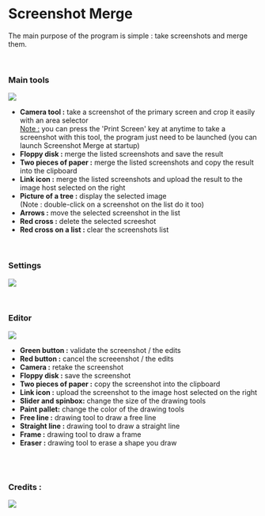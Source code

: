 <h1>Screenshot Merge</h1>
<p>The main purpose of the program is simple : take screenshots and merge them.</p>

<br/><h3>Main tools</h3>
<img src="http://i.imgur.com/TL9melE.png"/>
<ul>
<li><b>Camera tool :</b> take a screenshot of the primary screen and crop it easily with an area selector<br/>
<u>Note :</u> you can press the 'Print Screen' key at anytime to take a screenshot with this tool, the program just need to be launched (you can launch Screenshot Merge at startup)</li>
<li><b>Floppy disk :</b> merge the listed screenshots and save the result</li>
<li><b>Two pieces of paper :</b> merge the listed screenshots and copy the result into the clipboard</li>
<li><b>Link icon :</b> merge the listed screenshots and upload the result to the image host selected on the right</li>
<li><b>Picture of a tree :</b> display the selected image<br/>
(Note : double-click on a screenshot on the list do it too)</li>
<li><b>Arrows :</b> move the selected screenshot in the list</li>
<li><b>Red cross :</b> delete the selected screeshot</li>
<li><b>Red cross on a list :</b> clear the screenshots list</li>
</ul>

<br/><h3>Settings</h3>
<img src="http://i.imgur.com/TL6Gk00.png"/>

<br/><h3>Editor</h3>
<img src="http://i.imgur.com/TJRCNn2.png"/>
<ul>
<li><b>Green button :</b> validate the screenshot / the edits</li>
<li><b>Red button :</b> cancel the screeenshot / the edits</li>
<li><b>Camera :</b> retake the screenshot</li>
<li><b>Floppy disk :</b> save the screenshot</li>
<li><b>Two pieces of paper :</b> copy the screenshot into the clipboard</li>
<li><b>Link icon :</b> upload the screenshot to the image host selected on the right</li>
<li><b>Slider and spinbox:</b> change the size of the drawing tools</li>
<li><b>Paint pallet:</b> change the color of the drawing tools</li>
<li><b>Free line :</b> drawing tool to draw a free line</li>
<li><b>Straight line :</b> drawing tool to draw a straight line</li>
<li><b>Frame :</b> drawing tool to draw a frame</li>
<li><b>Eraser :</b> drawing tool to erase a shape you draw</li>
</ul>

<br/><br/><h3>Credits :</h3>
<img src="http://i.imgur.com/dBhMWjK.png"/>
